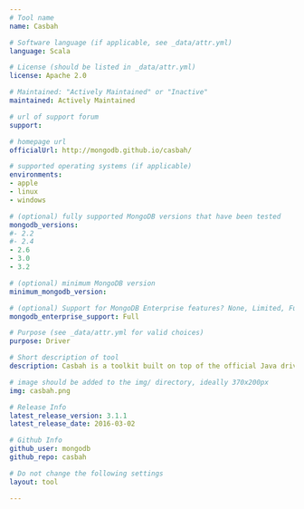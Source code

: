 ```yaml
---
# Tool name
name: Casbah

# Software language (if applicable, see _data/attr.yml)
language: Scala

# License (should be listed in _data/attr.yml)
license: Apache 2.0

# Maintained: "Actively Maintained" or "Inactive"
maintained: Actively Maintained

# url of support forum
support: 

# homepage url
officialUrl: http://mongodb.github.io/casbah/

# supported operating systems (if applicable)
environments:
- apple
- linux
- windows

# (optional) fully supported MongoDB versions that have been tested
mongodb_versions:
#- 2.2
#- 2.4
- 2.6
- 3.0
- 3.2

# (optional) minimum MongoDB version
minimum_mongodb_version:

# (optional) Support for MongoDB Enterprise features? None, Limited, Full
mongodb_enterprise_support: Full

# Purpose (see _data/attr.yml for valid choices)
purpose: Driver

# Short description of tool
description: Casbah is a toolkit built on top of the official Java driver with better integration for Scala applications.

# image should be added to the img/ directory, ideally 370x200px
img: casbah.png

# Release Info
latest_release_version: 3.1.1
latest_release_date: 2016-03-02

# Github Info
github_user: mongodb
github_repo: casbah

# Do not change the following settings
layout: tool

---
```


